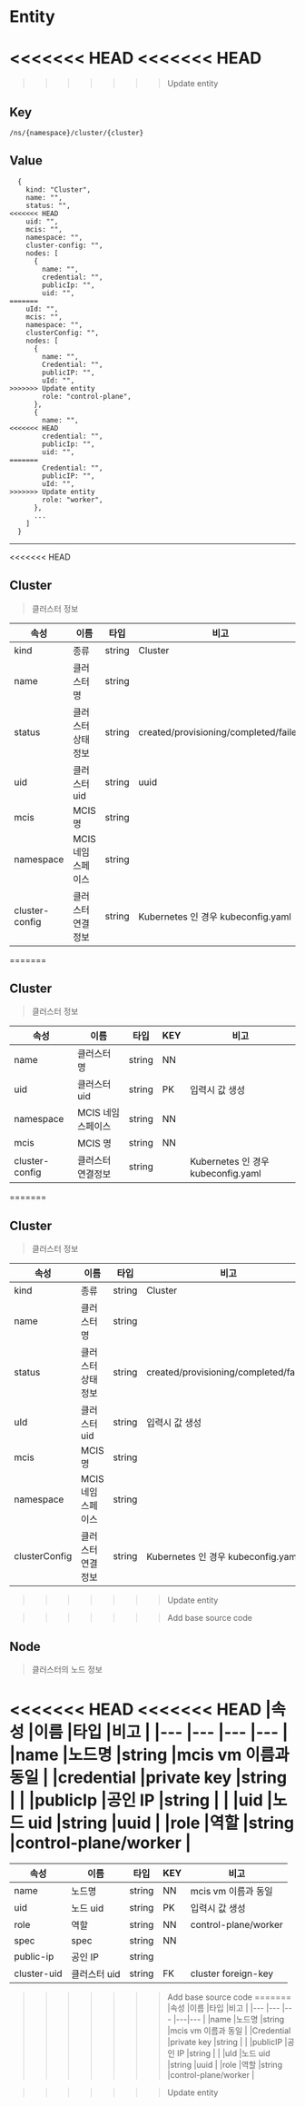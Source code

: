 # Entity

<<<<<<< HEAD
<<<<<<< HEAD
=======
>>>>>>> Update entity
## Key
```
/ns/{namespace}/cluster/{cluster}
```

## Value
```
  {
    kind: "Cluster",
    name: "",
    status: "",
<<<<<<< HEAD
    uid: "",
    mcis: "",
    namespace: "",
    cluster-config: "",
    nodes: [
      {
        name: "",
        credential: "",
        publicIp: "",
        uid: "",
=======
    uId: "",
    mcis: "",
    namespace: "",
    clusterConfig: "",
    nodes: [
      {
        name: "",
        Credential: "",
        publicIP: "",
        uId: "",
>>>>>>> Update entity
        role: "control-plane",
      },
      {
        name: "",
<<<<<<< HEAD
        credential: "",
        publicIp: "",
        uid: "",
=======
        Credential: "",
        publicIP: "",
        uId: "",
>>>>>>> Update entity
        role: "worker",
      },
      ...
    ]
  }
```

---
<<<<<<< HEAD
## Cluster
> 클러스터 정보

|속성           |이름               |타입   |비고                                  |
|---            |---                |---    |---                                   |
|kind           |종류               |string |Cluster                               |
|name           |클러스터 명        |string |                                      |
|status         |클러스터 상태정보  |string |created/provisioning/completed/failed |
|uid            |클러스터 uid       |string |uuid                                  |
|mcis           |MCIS 명            |string |                                      |
|namespace      |MCIS 네임스페이스  |string |                                      |
|cluster-config |클러스터 연결정보  |string |Kubernetes 인 경우 kubeconfig.yaml    |
=======
## Cluster
> 클러스터 정보

|속성           |이름               |타입   |KEY|비고                               |
|---            |---                |---    |---|---                                |
|name           |클러스터 명        |string |NN |                                   |
|uid            |클러스터 uid       |string |PK |입력시 값 생성                     |
|namespace      |MCIS 네임스페이스  |string |NN |                                   |
|mcis           |MCIS 명            |string |NN |                                   |
|cluster-config |클러스터 연결정보  |string |   |Kubernetes 인 경우 kubeconfig.yaml |
=======
## Cluster
> 클러스터 정보

|속성           |이름               |타입   |비고                               |
|---            |---                |---    |---                                |
|kind           |종류        |string |Cluster                                   |
|name           |클러스터 명        |string |                                   |
|status            |클러스터 상태정보       |string |created/provisioning/completed/failed|
|uId            |클러스터 uid       |string |입력시 값 생성                     |
|mcis           |MCIS 명            |string |                                   |
|namespace      |MCIS 네임스페이스  |string |                                   |
|clusterConfig |클러스터 연결정보  |string |Kubernetes 인 경우 kubeconfig.yaml |
>>>>>>> Update entity

>>>>>>> Add base source code


## Node
> 클러스터의 노드 정보

<<<<<<< HEAD
<<<<<<< HEAD
|속성           |이름               |타입   |비고                       |
|---            |---                |---    |---                        |
|name           |노드명             |string |mcis vm 이름과 동일        |
|credential     |private key        |string |                           |
|publicIp       |공인 IP            |string |                           |
|uid            |노드 uid           |string |uuid                       |
|role           |역할               |string |control-plane/worker       |
=======
|속성           |이름               |타입   |KEY|비고                               |
|---            |---                |---    |---|---                                |
|name           |노드명             |string |NN |mcis vm 이름과 동일                |
|uid            |노드 uid           |string |PK |입력시 값 생성                     |
|role           |역할               |string |NN |control-plane/worker               |
|spec           |spec               |string |NN |                                   |
|public-ip      |공인 IP            |string |   |                                   |
|cluster-uid    |클러스터 uid       |string |FK |cluster foreign-key                |

>>>>>>> Add base source code
=======
|속성           |이름               |타입   |비고                        |
|---            |---                |---    |---|---                |
|name           |노드명             |string |mcis vm 이름과 동일        |
|Credential    |private key       |string |                         |
|publicIP      |공인 IP            |string |                          |
|uId            |노드 uid           |string |uuid                     |
|role           |역할               |string |control-plane/worker    |



>>>>>>> Update entity
